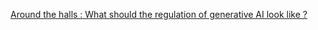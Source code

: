 [Around the halls : What should the regulation of generative AI look like ?](https://qi.tc/qi/113768)